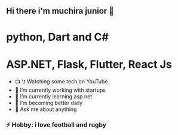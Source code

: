 ## Hi there i'm muchira junior 👋


# python, Dart and C#

# ASP.NET, Flask, Flutter, React Js


- :tv: \t Watching some tech on YouTube
- 🔭 I’m currently working with startups
- 🌱 I’m currently learning asp.net 
- 👯 I’m  becoming better daily
- 💬 Ask me about anything

### ⚡ Hobby: i love football and rugby
